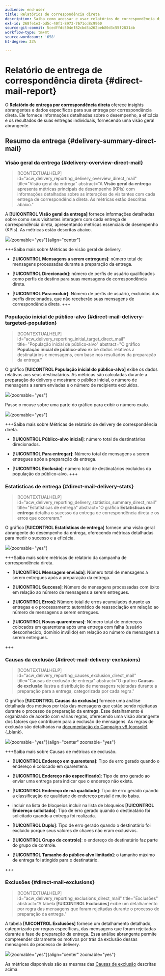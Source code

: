```yaml
---
audience: end-user
title: Relatórios de correspondência direta
description: Saiba como acessar e usar relatórios de correspondência direta
exl-id: 268fe1e3-bd5c-40f1-8973-7671cd8c9960
source-git-commit: 5cedffdc504ef82cbd3a262beb80d3c55f2831ab
workflow-type: tm+mt
source-wordcount: '658'
ht-degree: 23%

---
```


# Relatório de entrega de correspondência direta {#direct-mail-report}

O **Relatório de entrega por correspondência direta** oferece insights abrangentes e dados específicos para sua entrega por correspondência direta. Ele fornece informações detalhadas sobre o desempenho, a eficácia e os resultados de suas entregas individuais, fornecendo uma visão geral abrangente.

## Resumo da entrega {#delivery-summary-direct-mail}

### Visão geral da entrega {#delivery-overview-direct-mail}

>[!CONTEXTUALHELP]
>id="acw_delivery_reporting_delivery_overview_direct_mail"
>title="Visão geral da entrega"
>abstract="A **Visão geral da entrega** apresenta métricas principais de desempenho (KPIs) com informações detalhadas sobre as interações de visitantes com cada entrega de correspondência direta. As métricas estão descritas abaixo."

A **[!UICONTROL Visão geral da entrega]** fornece informações detalhadas sobre como seus visitantes interagem com cada entrega de correspondência direta, apresentando métricas essenciais de desempenho (KPIs).  As métricas estão descritas abaixo.

![](assets/direct-overview.png){zoomable="yes"}{align="center"}

+++Saiba mais sobre Métricas de visão geral de delivery.

* **[!UICONTROL Mensagens a serem entregues]**: número total de mensagens processadas durante a preparação da entrega.

* **[!UICONTROL Direcionado]**: número de perfis de usuário qualificados como perfis de destino para suas mensagens de correspondência direta.

* **[!UICONTROL Para excluir]**: Número de perfis de usuário, excluídos dos perfis direcionados, que não receberão suas mensagens de correspondência direta.
+++

### População inicial de público-alvo {#direct-mail-delivery-targeted-population}

>[!CONTEXTUALHELP]
>id="acw_delivery_reporting_initial_target_direct_mail"
>title="População inicial de público-alvo"
>abstract="O gráfico **População inicial de público-alvo** exibe dados relativos a destinatários e mensagens, com base nos resultados da preparação da entrega."

O gráfico **[!UICONTROL População inicial do público-alvo]** exibe os dados relativos aos seus destinatários. As métricas são calculadas durante a preparação do delivery e mostram: o público inicial, o número de mensagens a serem enviadas e o número de recipients excluídos.

![](assets/direct-mail-delivery-targeted-population.png){zoomable="yes"}

Passe o mouse sobre uma parte do gráfico para exibir o número exato.

![](assets/direct-mail-delivery-targeted-population_2.png){zoomable="yes"}

+++Saiba mais sobre Métricas de relatório de delivery de correspondência direta.

* **[!UICONTROL Público-alvo inicial]**: número total de destinatários direcionados.

* **[!UICONTROL Para entregar]**: Número total de mensagens a serem entregues após a preparação da entrega.

* **[!UICONTROL Exclusão]**: número total de destinatários excluídos da população do público-alvo.
+++

### Estatísticas de entrega {#direct-mail-delivery-stats}

>[!CONTEXTUALHELP]
>id="acw_delivery_reporting_delivery_statistics_summary_direct_mail"
>title="Estatísticas de entrega"
>abstract="O gráfico **Estatísticas de entrega** detalha o sucesso da entrega de correspondência direta e os erros que ocorreram."

O gráfico **[!UICONTROL Estatísticas de entrega]** fornece uma visão geral abrangente do desempenho da entrega, oferecendo métricas detalhadas para medir o sucesso e a eficácia.

![](assets/direct-mail-delivery-stats.png){zoomable="yes"}

+++Saiba mais sobre métricas de relatório da campanha de correspondência direta.

* **[!UICONTROL Mensagem enviada]**: Número total de mensagens a serem entregues após a preparação da entrega.

* **[!UICONTROL Success]**: Número de mensagens processadas com êxito em relação ao número de mensagens a serem entregues.

* **[!UICONTROL Erros]**: Número total de erros acumulados durante as entregas e o processamento automático de reassociação em relação ao número de mensagens a serem entregues.

* **[!UICONTROL Novas quarentenas]**: Número total de endereços colocados em quarentena após uma entrega com falha (usuário desconhecido, domínio inválido) em relação ao número de mensagens a serem entregues.

+++

### Causas da exclusão {#direct-mail-delivery-exclusions}

>[!CONTEXTUALHELP]
>id="acw_delivery_reporting_causes_exclusion_direct_mail"
>title="Causas de exclusão de entrega"
>abstract="O gráfico **Causas de exclusão** ilustra a distribuição de mensagens rejeitadas durante a preparação para a entrega, categorizada por cada regra."

O gráfico **[!UICONTROL Causas da exclusão]** fornece uma análise detalhada dos motivos por trás das mensagens que estão sendo rejeitadas durante o processo de preparação da entrega. Esse detalhamento é organizado de acordo com várias regras, oferecendo uma visão abrangente dos fatores que contribuem para a exclusão de mensagens. As regras de exclusão são detalhadas na [documentação do Campaign v8 (console)](https://experienceleague.adobe.com/docs/campaign/campaign-v8/send/failures/delivery-failures.html#email-error-types){_blank}.

![](assets/direct-mail-delivery-exclusions.png){zoomable="yes"}{align="center" zoomable="yes"}

+++Saiba mais sobre Causas de métricas de exclusão.

* **[!UICONTROL Endereço em quarentena]**: Tipo de erro gerado quando o endereço é colocado em quarentena.

* **[!UICONTROL Endereço não especificado]**: Tipo de erro gerado ao enviar uma entrega para indicar que o endereço não existe.

* **[!UICONTROL Endereço de má qualidade]**: Tipo de erro gerado quando a classificação de qualidade do endereço postal é muito baixa.

* incluir na lista de bloqueios incluir na lista de bloqueios **[!UICONTROL Endereço solicitado]**: Tipo de erro gerado quando o destinatário foi solicitado quando a entrega foi realizada.

* **[!UICONTROL Duplo]**: Tipo de erro gerado quando o destinatário foi excluído porque seus valores de chaves não eram exclusivos.

* **[!UICONTROL Grupo de controle]**: o endereço do destinatário faz parte do grupo de controle.

* **[!UICONTROL Tamanho do público alvo limitado]**: o tamanho máximo de entrega foi atingido para o destinatário.

+++

### Exclusões {#direct-mail-exclusions}

>[!CONTEXTUALHELP]
>id="acw_delivery_reporting_exclusions_direct_mail"
>title="Exclusões"
>abstract="A tabela **[!UICONTROL Exclusões]** exibe um detalhamento por regra das mensagens que foram rejeitadas durante o processo de preparação da entrega."

A tabela **[!UICONTROL Exclusões]** fornece um detalhamento detalhado, categorizado por regras específicas, das mensagens que foram rejeitadas durante a fase de preparação da entrega. Essa análise abrangente permite compreender claramente os motivos por trás da exclusão dessas mensagens do processo de delivery.

![](assets/direct-mail-exclusions.png){zoomable="yes"}{align="center" zoomable="yes"}

As métricas disponíveis são as mesmas das [Causas de exclusão](#direct-mail-delivery-exclusions) descritas acima.
